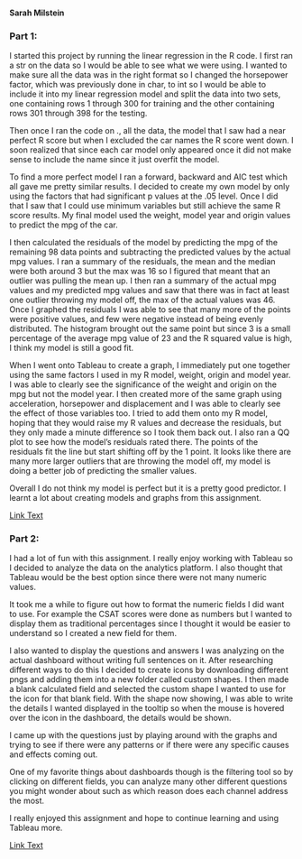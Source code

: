#### Sarah Milstein

### Part 1:

I started this project by running the linear regression in the R code. 
I first ran a str on the data so I would be able to see what we were using. I wanted to make sure all the data was in the right format so I changed the horsepower factor, which was previously done in char, to int so I would be able to include it into my linear regression model and split the data into two sets, one containing rows 1 through 300 for training and the other containing rows 301 through 398 for the testing.

Then once I ran the code on ., all the data, the model that I saw had a near perfect R score but when I excluded the car names the R score went down. I soon realized that since each car model only appeared once it did not make sense to include the name since it just overfit the model.

To find a more perfect model I ran a forward, backward and AIC test which all gave me pretty similar results. I decided to create my own model by only using the factors that had significant p values at the .05 level. Once I did that I saw that I could use minimum variables but still achieve the same R score results. My final model used the weight, model year and origin values to predict the mpg of the car.

I then calculated the residuals of the model by predicting the mpg of the remaining 98 data points and subtracting the predicted values by the actual mpg values. I ran a summary of the residuals, the mean and the median were both around 3 but the max was 16 so I figured that meant that an outlier was pulling the mean up. I then ran a summary of the actual mpg values and my predicted mpg values and saw that there was in fact at least one outlier throwing my model off, the max of the actual values was 46. Once I graphed the residuals I was able to see that many more of the points were positive values, and few were negative instead of being evenly distributed. The histogram brought out the same point but since 3 is a small percentage of the average mpg value of 23 and the R squared value is high, I think my model is still a good fit. 

When I went onto Tableau to create a graph, I immediately put one together using the same factors I used in my R model, weight, origin and model year. I was able to clearly see the significance of the weight and origin on the mpg but not the model year. I then created more of the same graph using acceleration, horsepower and displacement and I was able to clearly see the effect of those variables too. I tried to add them onto my R model, hoping that they would raise my R values and decrease the residuals, but they only made a minute difference so I took them back out. I also ran a QQ plot to see how the model’s residuals rated there. The points of the residuals fit the line but start shifting off by the 1 point. It looks like there are many more larger outliers that are throwing the model off, my model is doing a better job of predicting the smaller values.

Overall I do not think my model is perfect but it is a pretty good predictor. I learnt a lot about creating models and graphs from this assignment. 

[Link Text](https://public.tableau.com/app/profile/z.milstein/viz/Cars_17021741900080/CARS)

### Part 2:

I had a lot of fun with this assignment. I really enjoy working with Tableau so I decided to analyze the data on the analytics platform. I also thought that Tableau would be the best option since there were not many numeric values.

It took me a while to figure out how to format the numeric fields I did want to use. For example the CSAT scores were done as numbers but I wanted to display them as traditional percentages since I thought it would be easier to understand so I created a new field for them. 

I also wanted to display the questions and answers I was analyzing on the actual dashboard without writing full sentences on it. After researching different ways to do this I decided to create icons by downloading different pngs and adding them into a new folder called custom shapes. I then made a blank calculated field and selected the custom shape I wanted to use for the icon for that blank field. With the shape now showing, I was able to write the details I wanted displayed in the tooltip so when the mouse is hovered over the icon in the dashboard, the details would be shown.

I came up with the questions just by playing around with the graphs and trying to see if there were any patterns or if there were any specific causes and effects coming out.

One of my favorite things about dashboards though is the filtering tool so by clicking on different fields, you can analyze many other different questions you might wonder about such as which reason does each channel address the most. 

I really enjoyed this assignment and hope to continue learning and using Tableau more.

[Link Text](https://public.tableau.com/app/profile/z.milstein/viz/Calls_17022574477190/CallCenter)




	














